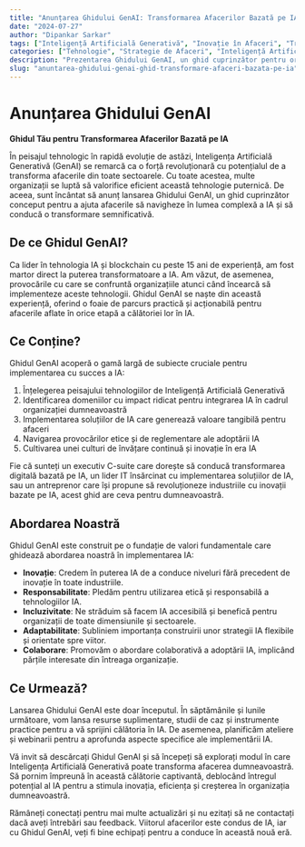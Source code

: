 ```yaml
---
title: "Anunțarea Ghidului GenAI: Transformarea Afacerilor Bazată pe IA"
date: "2024-07-27"
author: "Dipankar Sarkar"
tags: ["Inteligență Artificială Generativă", "Inovație în Afaceri", "Transformare Digitală", "Strategie IA", "Învățare Automată"]
categories: ["Tehnologie", "Strategie de Afaceri", "Inteligență Artificială"]
description: "Prezentarea Ghidului GenAI, un ghid cuprinzător pentru organizațiile care doresc să valorifice puterea Inteligenței Artificiale Generative. Aflați cum această resursă vă poate ajuta să navigați în lumea complexă a IA și să conduceți o transformare semnificativă în afacerea dumneavoastră."
slug: "anuntarea-ghidului-genai-ghid-transformare-afaceri-bazata-pe-ia"
---
```


# Anunțarea Ghidului GenAI
**Ghidul Tău pentru Transformarea Afacerilor Bazată pe IA**

În peisajul tehnologic în rapidă evoluție de astăzi, Inteligența Artificială Generativă (GenAI) se remarcă ca o forță revoluționară cu potențialul de a transforma afacerile din toate sectoarele. Cu toate acestea, multe organizații se luptă să valorifice eficient această tehnologie puternică. De aceea, sunt încântat să anunț lansarea Ghidului GenAI, un ghid cuprinzător conceput pentru a ajuta afacerile să navigheze în lumea complexă a IA și să conducă o transformare semnificativă.

## De ce Ghidul GenAI?

Ca lider în tehnologia IA și blockchain cu peste 15 ani de experiență, am fost martor direct la puterea transformatoare a IA. Am văzut, de asemenea, provocările cu care se confruntă organizațiile atunci când încearcă să implementeze aceste tehnologii. Ghidul GenAI se naște din această experiență, oferind o foaie de parcurs practică și acționabilă pentru afacerile aflate în orice etapă a călătoriei lor în IA.

## Ce Conține?

Ghidul GenAI acoperă o gamă largă de subiecte cruciale pentru implementarea cu succes a IA:

1. Înțelegerea peisajului tehnologiilor de Inteligență Artificială Generativă
2. Identificarea domeniilor cu impact ridicat pentru integrarea IA în cadrul organizației dumneavoastră
3. Implementarea soluțiilor de IA care generează valoare tangibilă pentru afaceri
4. Navigarea provocărilor etice și de reglementare ale adoptării IA
5. Cultivarea unei culturi de învățare continuă și inovație în era IA

Fie că sunteți un executiv C-suite care dorește să conducă transformarea digitală bazată pe IA, un lider IT însărcinat cu implementarea soluțiilor de IA, sau un antreprenor care își propune să revoluționeze industriile cu inovații bazate pe IA, acest ghid are ceva pentru dumneavoastră.

## Abordarea Noastră

Ghidul GenAI este construit pe o fundație de valori fundamentale care ghidează abordarea noastră în implementarea IA:

- **Inovație**: Credem în puterea IA de a conduce niveluri fără precedent de inovație în toate industriile.
- **Responsabilitate**: Pledăm pentru utilizarea etică și responsabilă a tehnologiilor IA.
- **Incluzivitate**: Ne străduim să facem IA accesibilă și benefică pentru organizații de toate dimensiunile și sectoarele.
- **Adaptabilitate**: Subliniem importanța construirii unor strategii IA flexibile și orientate spre viitor.
- **Colaborare**: Promovăm o abordare colaborativă a adoptării IA, implicând părțile interesate din întreaga organizație.

## Ce Urmează?

Lansarea Ghidului GenAI este doar începutul. În săptămânile și lunile următoare, vom lansa resurse suplimentare, studii de caz și instrumente practice pentru a vă sprijini călătoria în IA. De asemenea, planificăm ateliere și webinarii pentru a aprofunda aspecte specifice ale implementării IA.

Vă invit să descărcați Ghidul GenAI și să începeți să explorați modul în care Inteligența Artificială Generativă poate transforma afacerea dumneavoastră. Să pornim împreună în această călătorie captivantă, deblocând întregul potențial al IA pentru a stimula inovația, eficiența și creșterea în organizația dumneavoastră.

Rămâneți conectați pentru mai multe actualizări și nu ezitați să ne contactați dacă aveți întrebări sau feedback. Viitorul afacerilor este condus de IA, iar cu Ghidul GenAI, veți fi bine echipați pentru a conduce în această nouă eră.
